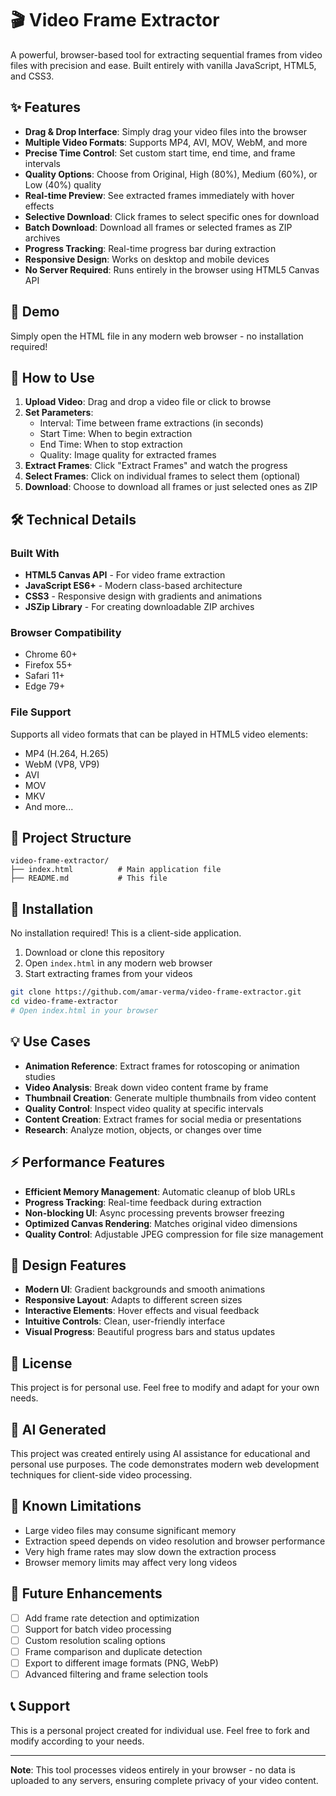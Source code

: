 # 🎬 Video Frame Extractor

A powerful, browser-based tool for extracting sequential frames from video files with precision and ease. Built entirely with vanilla JavaScript, HTML5, and CSS3.

## ✨ Features

- **Drag & Drop Interface**: Simply drag your video files into the browser
- **Multiple Video Formats**: Supports MP4, AVI, MOV, WebM, and more
- **Precise Time Control**: Set custom start time, end time, and frame intervals
- **Quality Options**: Choose from Original, High (80%), Medium (60%), or Low (40%) quality
- **Real-time Preview**: See extracted frames immediately with hover effects
- **Selective Download**: Click frames to select specific ones for download
- **Batch Download**: Download all frames or selected frames as ZIP archives
- **Progress Tracking**: Real-time progress bar during extraction
- **Responsive Design**: Works on desktop and mobile devices
- **No Server Required**: Runs entirely in the browser using HTML5 Canvas API

## 🚀 Demo

Simply open the HTML file in any modern web browser - no installation required!

## 📖 How to Use

1. **Upload Video**: Drag and drop a video file or click to browse
2. **Set Parameters**: 
   - Interval: Time between frame extractions (in seconds)
   - Start Time: When to begin extraction
   - End Time: When to stop extraction
   - Quality: Image quality for extracted frames
3. **Extract Frames**: Click "Extract Frames" and watch the progress
4. **Select Frames**: Click on individual frames to select them (optional)
5. **Download**: Choose to download all frames or just selected ones as ZIP

## 🛠️ Technical Details

### Built With
- **HTML5 Canvas API** - For video frame extraction
- **JavaScript ES6+** - Modern class-based architecture
- **CSS3** - Responsive design with gradients and animations
- **JSZip Library** - For creating downloadable ZIP archives

### Browser Compatibility
- Chrome 60+
- Firefox 55+
- Safari 11+
- Edge 79+

### File Support
Supports all video formats that can be played in HTML5 video elements:
- MP4 (H.264, H.265)
- WebM (VP8, VP9)
- AVI
- MOV
- MKV
- And more...

## 📁 Project Structure

```
video-frame-extractor/
├── index.html          # Main application file
├── README.md           # This file
```

## 🔧 Installation

No installation required! This is a client-side application.

1. Download or clone this repository
2. Open `index.html` in any modern web browser
3. Start extracting frames from your videos

```bash
git clone https://github.com/amar-verma/video-frame-extractor.git
cd video-frame-extractor
# Open index.html in your browser
```

## 💡 Use Cases

- **Animation Reference**: Extract frames for rotoscoping or animation studies
- **Video Analysis**: Break down video content frame by frame
- **Thumbnail Creation**: Generate multiple thumbnails from video content
- **Quality Control**: Inspect video quality at specific intervals
- **Content Creation**: Extract frames for social media or presentations
- **Research**: Analyze motion, objects, or changes over time

## ⚡ Performance Features

- **Efficient Memory Management**: Automatic cleanup of blob URLs
- **Progress Tracking**: Real-time feedback during extraction
- **Non-blocking UI**: Async processing prevents browser freezing
- **Optimized Canvas Rendering**: Matches original video dimensions
- **Quality Control**: Adjustable JPEG compression for file size management

## 🎨 Design Features

- **Modern UI**: Gradient backgrounds and smooth animations
- **Responsive Layout**: Adapts to different screen sizes
- **Interactive Elements**: Hover effects and visual feedback
- **Intuitive Controls**: Clean, user-friendly interface
- **Visual Progress**: Beautiful progress bars and status updates

## 📝 License

This project is for personal use. Feel free to modify and adapt for your own needs.

## 🤖 AI Generated

This project was created entirely using AI assistance for educational and personal use purposes. The code demonstrates modern web development techniques for client-side video processing.

## 🐛 Known Limitations

- Large video files may consume significant memory
- Extraction speed depends on video resolution and browser performance
- Very high frame rates may slow down the extraction process
- Browser memory limits may affect very long videos

## 🔮 Future Enhancements

- [ ] Add frame rate detection and optimization
- [ ] Support for batch video processing
- [ ] Custom resolution scaling options
- [ ] Frame comparison and duplicate detection
- [ ] Export to different image formats (PNG, WebP)
- [ ] Advanced filtering and frame selection tools

## 📞 Support

This is a personal project created for individual use. Feel free to fork and modify according to your needs.

---

**Note**: This tool processes videos entirely in your browser - no data is uploaded to any servers, ensuring complete privacy of your video content.
